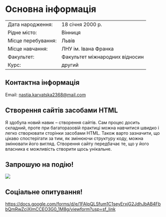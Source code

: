 # Основна інформація

|    |            |
|----------|-------------|
| Дата народження: |  18 січня 2000 р. |  
| Рідне місто: | Вінниця  |  
| Місце перебування: | Львів |  
| Місце навчання: | ЛНУ ім. Івана Франка |  
| Факультет: | Факультет міжнародних відносин |  
| Курс: | другий |   

## Контактна інформація

Email:	nastia.karvatska2368@mail.com

## Створення сайтів засобами HTML

Я здобула новий навик – створення сайтів. Сам процес досить складний, проте при багаторазовій практиці можна навчитися швидко і легко створювати сторінки засобами HTML. Також варто зазначити, що цікаво спостерігати за тим, як змінюючи структуру коду, можна змінювати його вигляд. Створення сайту передбачає те, що у його власника є можливість створити щось унікальне.
## Запрошую на подію!
<a target="_blank" href="https://calendar.google.com/event?action=TEMPLATE&amp;tmeid=MmdrazJoaDBhanF2ZG03MW5pZDE5YWpqZDUgbmFzdGlhLmthcnZhdHNrYTIzNjhAbQ&amp;tmsrc=nastia.karvatska2368%40gmail.com"><img border="0" src="https://www.google.com/calendar/images/ext/gc_button1_ru.gif"></a>
## Соціальне опитування!
https://docs.google.com/forms/d/e/1FAIpQLSfum1C1seyErxjG2JdhJbAB4FbbQmRwZciXImCCEO3G0_1M8g/viewform?usp=sf_link
